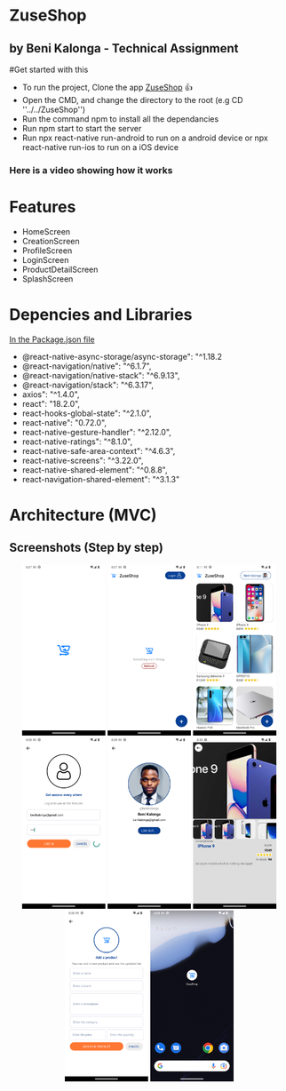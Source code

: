 # ZuseShop

## by Beni Kalonga - Technical Assignment

#Get started with this

- To run the project, Clone the app [ZuseShop](https://github.com/benikalonga/ZuseShop.git) 👍
- Open the CMD, and change the directory to the root (e.g CD ''../../ZuseShop'')
- Run the command npm to install all the dependancies
- Run npm start to start the server
- Run npx react-native run-android to run on a android device or npx react-native run-ios to run on a iOS device

### Here is a video showing how it works

# Features

- HomeScreen
- CreationScreen
- ProfileScreen
- LoginScreen
- ProductDetailScreen
- SplashScreen

# Depencies and Libraries

[In the Package.json file](package.json)

- @react-native-async-storage/async-storage": "^1.18.2
- @react-navigation/native": "^6.1.7",
- @react-navigation/native-stack": "^6.9.13",
- @react-navigation/stack": "^6.3.17",
- axios": "^1.4.0",
- react": "18.2.0",
- react-hooks-global-state": "^2.1.0",
- react-native": "0.72.0",
- react-native-gesture-handler": "^2.12.0",
- react-native-ratings": "^8.1.0",
- react-native-safe-area-context": "^4.6.3",
- react-native-screens": "^3.22.0",
- react-native-shared-element": "^0.8.8",
- react-navigation-shared-element": "^3.1.3"

# Architecture (MVC)

## Screenshots (Step by step)

 <p align="center">
  <img src="files/1_SplashScreen.png" width="150" title="Picture 1">
  <img src="files/2_ErrorHandling.png" width="150" alt="accessibility text">
  <img src="files/3_Home.png" width="150" alt="accessibility text">
  <img src="files/4_LoginScreen.png" width="150" alt="accessibility text">
  <img src="files/5_ProfileScreen.png" width="150" alt="accessibility text">
  <img src="files/6_ProductDetail.png" width="150" alt="accessibility text">
  <img src="files/7_CreationProductScreen.png" width="150" alt="accessibility text">
  <img src="files/ZuseShop.png" width="150" alt="accessibility text">
 </p>
